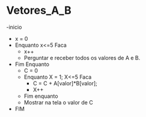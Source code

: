 # Vetores_A_B

-inicio 
  - x = 0
  - Enquanto x<=5 Faca
    - x++
    - Perguntar e receber todos os valores de A e B.
  - Fim Enquanto
     - C = 0
    - Enquanto X = 1; X<=5 Faca 
      - C = C + A[valor]*B[valor];
      - X++
    - Fim enquanto 
    - Mostrar na tela o valor de C
- FIM 
